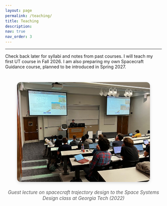 ```yaml
---
layout: page
permalink: /teaching/
title: Teaching
description: 
nav: true
nav_order: 3
---
```


<hr class="section-separator">

Check back later for syllabi and notes from past courses. I will teach my first UT course in Fall 2026. I am also preparing my own Spacecraft Guidance course, planned to be introduced in Spring 2027.
<br><br>

<img src="/assets/img/teaching.jpg" alt="Guest lecture at Georgia Tech (2022)" 
     style="display:block; margin: 1.5rem auto; border-radius: 12px; 
            max-width: 85%; box-shadow: 0 3px 10px rgba(0,0,0,0.15);">

<p style="text-align:center; color:#555; font-size:0.95rem;">
  <em>Guest lecture on spacecraft trajectory design to the Space Systems Design class at Georgia Tech (2022)</em>
</p>